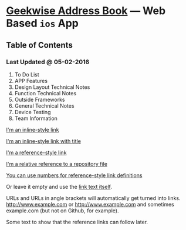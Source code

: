 [Geekwise Address Book](https://github.com/geekwise/addressbook) — Web Based `ios` App
==================================================

Table of Contents
--------------------------------------
### Last Updated @ 05-02-2016


1. To Do List
2. APP Features   
3. Design Layout Technical Notes
4. Function Technical Notes
5. Outside Frameworks
6. General Technical Notes
7. Device Testing
8. Team Information

[I'm an inline-style link](https://www.google.com)

[I'm an inline-style link with title](https://www.google.com "Google's Homepage")

[I'm a reference-style link][Arbitrary case-insensitive reference text]

[I'm a relative reference to a repository file](../blob/master/LICENSE)

[You can use numbers for reference-style link definitions][1]

Or leave it empty and use the [link text itself].

URLs and URLs in angle brackets will automatically get turned into links. 
http://www.example.com or <http://www.example.com> and sometimes 
example.com (but not on Github, for example).

Some text to show that the reference links can follow later.

[arbitrary case-insensitive reference text]: https://www.mozilla.org
[1]: http://slashdot.org
[link text itself]: http://www.reddit.com
